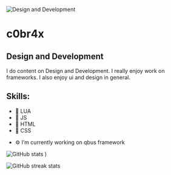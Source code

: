 ![Design and Development](https://cdn.discordapp.com/attachments/792954965668790346/852609014160425030/Sem_titulo.png)

# c0br4x

## Design and Development

I do content on Design and Development. I really enjoy work on frameworks. I also enjoy ui and design in general.

## Skills:

* 📌 LUA 
* 📌 JS 
* 📌 HTML 
* 📌 CSS
- ⚙️ I’m currently working on qbus framework 


![GitHub stats](https://github-readme-stats.vercel.app/api?username=c0br4x-d3v&show_icons=true&theme=tokyonight)
)  

![GitHub streak stats](https://github-readme-streak-stats.herokuapp.com/?user=c0br4x-d3v&theme=tokyonight)  
